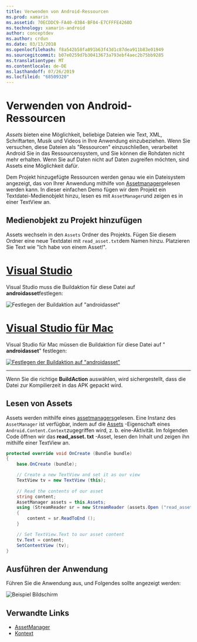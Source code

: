 ```yaml
---
title: Verwenden von Android-Ressourcen
ms.prod: xamarin
ms.assetid: 70ECDDC9-FA40-03B4-BF04-E7CFFFE4260D
ms.technology: xamarin-android
author: conceptdev
ms.author: crdun
ms.date: 03/13/2018
ms.openlocfilehash: f8a542b58fa891b63f43d1c87dea911b83e01949
ms.sourcegitcommit: b07e0259d7b30413673a793ebf4aec2b75bb9285
ms.translationtype: MT
ms.contentlocale: de-DE
ms.lasthandoff: 07/26/2019
ms.locfileid: "68509320"
---
```

# <a name="using-android-assets"></a>Verwenden von Android-Ressourcen

_Assets_ bieten eine Möglichkeit, beliebige Dateien wie Text, XML, Schriftarten, Musik und Videos in Ihre Anwendung einzubeziehen. Wenn Sie versuchen, diese Dateien als "Ressourcen" einzuschließen, verarbeitet Android Sie in das Ressourcensystem, und Sie können die Rohdaten nicht mehr erhalten. Wenn Sie auf Daten nicht auf Daten zugreifen möchten, sind Assets eine Möglichkeit dafür.

Dem Projekt hinzugefügte Ressourcen werden genau wie ein Dateisystem angezeigt, das von Ihrer Anwendung mithilfe von [Assetmanager](xref:Android.Content.Res.AssetManager)gelesen werden kann.
In dieser einfachen Demo fügen wir dem Projekt ein Textdatei-Medienobjekt hinzu, lesen es mit `AssetManager`und zeigen es in einer TextView an.


## <a name="add-asset-to-project"></a>Medienobjekt zu Projekt hinzufügen

Assets wechseln in den `Assets` Ordner des Projekts. Fügen Sie diesem Ordner eine neue Textdatei mit `read_asset.txt`dem Namen hinzu. Platzieren Sie Text wie "Ich habe von einem Asset!".

# <a name="visual-studiotabwindows"></a>[Visual Studio](#tab/windows)

Visual Studio muss die Buildaktion für diese Datei auf **androidasset**festlegen:

![Festlegen der Buildaktion auf "androidasset"](android-assets-images/asset-properties-vs.png) 

# <a name="visual-studio-for-mactabmacos"></a>[Visual Studio für Mac](#tab/macos)

Visual Studio für Mac müssen die Buildaktion für diese Datei auf " **androidasset**" festlegen:

[![Festlegen der Buildaktion auf "androidasset"](android-assets-images/asset-properties-xs-sml.png)](android-assets-images/asset-properties-xs.png#lightbox)

-----

Wenn Sie die richtige **BuildAction** auswählen, wird sichergestellt, dass die Datei zur Kompilierzeit in das APK gepackt wird.


## <a name="reading-assets"></a>Lesen von Assets

Assets werden mithilfe eines [assetmanagers](xref:Android.Content.Res.AssetManager)gelesen. Eine Instanz des `AssetManager` ist verfügbar, indem auf die [Assets](xref:Android.Content.Context.Assets) -Eigenschaft eines `Android.Content.Context`zugegriffen wird, z. b. eine-Aktivität.
Im folgenden Code öffnen wir das **read_asset. txt** -Asset, lesen den Inhalt und zeigen ihn mithilfe einer TextView an.

```csharp
protected override void OnCreate (Bundle bundle)
{
    base.OnCreate (bundle);

    // Create a new TextView and set it as our view
    TextView tv = new TextView (this);
    
    // Read the contents of our asset
    string content;
    AssetManager assets = this.Assets;
    using (StreamReader sr = new StreamReader (assets.Open ("read_asset.txt")))
    {
        content = sr.ReadToEnd ();
    }

    // Set TextView.Text to our asset content
    tv.Text = content;
    SetContentView (tv);
}
```


## <a name="running-the-application"></a>Ausführen der Anwendung

Führen Sie die Anwendung aus, und Folgendes sollte angezeigt werden:

![Beispiel Bildschirm](android-assets-images/screenshot.png)


## <a name="related-links"></a>Verwandte Links

- [AssetManager](xref:Android.Content.Res.AssetManager)
- [Kontext](xref:Android.Content.Context)
